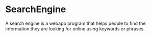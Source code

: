 # SearchEngine
A search engine is a webapp program that helps people to find the information they are looking for online using keywords or phrases. 
